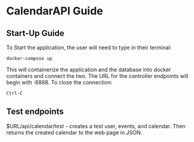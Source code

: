 # CalendarAPI Guide

## Start-Up Guide

To Start the application, the user will need to type in their terminal:
```
docker-compose up
```
This will containerize the application and the database into docker containers and connect the two.
The URL for the controller endpoints will begin with :6868.
To close the connection:
```
Ctrl-C
```

## Test endpoints
$URL/api/calendar/test - creates a test user, events, and calendar. Then returns the created calendar to the web page
in JSON.

